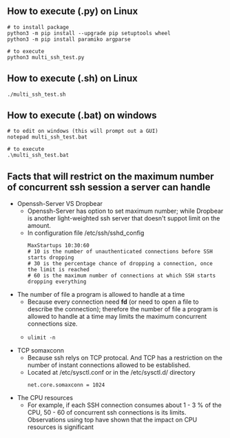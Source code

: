 ## How to execute (.py) on Linux
```console
# to install package
python3 -m pip install --upgrade pip setuptools wheel
python3 -m pip install paramiko argparse

# to execute
python3 multi_ssh_test.py
```

## How to execute (.sh) on Linux
```console
./multi_ssh_test.sh
```

## How to execute (.bat) on windows
```console
# to edit on windows (this will prompt out a GUI)
notepad multi_ssh_test.bat

# to execute
.\multi_ssh_test.bat
```

## Facts that will restrict on the maximum number of concurrent ssh session a server can handle
- Openssh-Server VS Dropbear
  - Openssh-Server has option to set maximum number; while Dropbear is another light-weighted ssh server that doesn't suppot limit on the amount.
  - In configuration file /etc/ssh/sshd_config
    ```console
    MaxStartups 10:30:60
    # 10 is the number of unauthenticated connections before SSH starts dropping
    # 30 is the percentage chance of dropping a connection, once the limit is reached
    # 60 is the maximum number of connections at which SSH starts dropping everything
    ```
- The number of file a program is allowed to handle at a time
  - Because every connection need **fd** (or need to open a file to describe the connection); therefore the number of file a program is allowed to handle at a time may limits the maximum concurrent connections size.
  - ```console
    ulimit -n
    ```
- TCP somaxconn
  - Because ssh relys on TCP protocal. And TCP has a restriction on the number of instant connections allowed to be established.
  - Located at /etc/sysctl.conf or in the /etc/sysctl.d/ directory
    ```console
    net.core.somaxconn = 1024
    ```  
- The CPU resources
  - For example, if each SSH connection consumes about 1 - 3 % of the CPU, 50 - 60 of concurrent ssh connections is its limits. Observations using top have shown that the impact on CPU resources is significant
